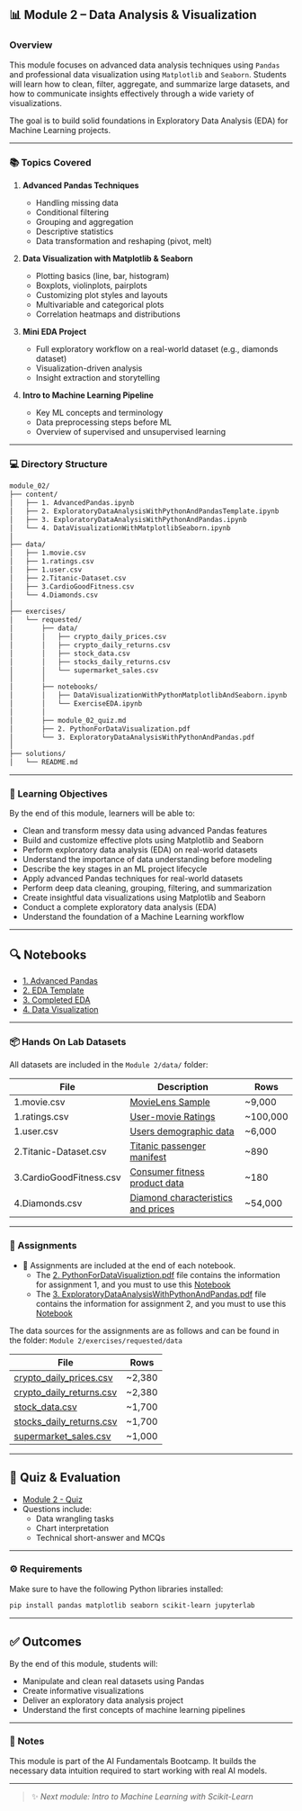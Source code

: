 ## 📊 Module 2 – Data Analysis & Visualization

### Overview

This module focuses on advanced data analysis techniques using `Pandas` and professional data visualization using `Matplotlib` and `Seaborn`. Students will learn how to clean, filter, aggregate, and summarize large datasets, and how to communicate insights effectively through a wide variety of visualizations.

The goal is to build solid foundations in Exploratory Data Analysis (EDA) for Machine Learning projects.

---

### 📚 Topics Covered

1. **Advanced Pandas Techniques**
   - Handling missing data
   - Conditional filtering
   - Grouping and aggregation
   - Descriptive statistics
   - Data transformation and reshaping (pivot, melt)

2. **Data Visualization with Matplotlib & Seaborn**
   - Plotting basics (line, bar, histogram)
   - Boxplots, violinplots, pairplots
   - Customizing plot styles and layouts
   - Multivariable and categorical plots
   - Correlation heatmaps and distributions

3. **Mini EDA Project**
   - Full exploratory workflow on a real-world dataset (e.g., diamonds dataset)
   - Visualization-driven analysis
   - Insight extraction and storytelling

4. **Intro to Machine Learning Pipeline**
   - Key ML concepts and terminology
   - Data preprocessing steps before ML
   - Overview of supervised and unsupervised learning

---

### 💻 Directory Structure

```markdown
module_02/
├── content/
│   ├── 1. AdvancedPandas.ipynb
│   ├── 2. ExploratoryDataAnalysisWithPythonAndPandasTemplate.ipynb
│   ├── 3. ExploratoryDataAnalysisWithPythonAndPandas.ipynb
│   └── 4. DataVisualizationWithMatplotlibSeaborn.ipynb
│
├── data/
│   ├── 1.movie.csv
│   ├── 1.ratings.csv
│   ├── 1.user.csv
│   ├── 2.Titanic-Dataset.csv
│   ├── 3.CardioGoodFitness.csv
│   └── 4.Diamonds.csv
│
├── exercises/
│   └── requested/
│       ├── data/
│       │   ├── crypto_daily_prices.csv
│       │   ├── crypto_daily_returns.csv
│       │   ├── stock_data.csv
│       │   ├── stocks_daily_returns.csv
│       │   └── supermarket_sales.csv
│       │
│       ├── notebooks/
│       │   ├── DataVisualizationWithPythonMatplotlibAndSeaborn.ipynb
│       │   └── ExerciseEDA.ipynb
│       │
│       ├── module_02_quiz.md
│       ├── 2. PythonForDataVisualization.pdf
│       └── 3. ExploratoryDataAnalysisWithPythonAndPandas.pdf
│
├── solutions/
│   └── README.md
```

---

### 📝 Learning Objectives

By the end of this module, learners will be able to:

- Clean and transform messy data using advanced Pandas features
- Build and customize effective plots using Matplotlib and Seaborn
- Perform exploratory data analysis (EDA) on real-world datasets
- Understand the importance of data understanding before modeling
- Describe the key stages in an ML project lifecycle
- Apply advanced Pandas techniques for real-world datasets
- Perform deep data cleaning, grouping, filtering, and summarization
- Create insightful data visualizations using Matplotlib and Seaborn
- Conduct a complete exploratory data analysis (EDA)
- Understand the foundation of a Machine Learning workflow

---

## 🔍 Notebooks

- [1. Advanced Pandas](https://github.com/arojaspa76/AI-Fundamentals/blob/main/Module%202/content/1.%20AdvancedPandas.ipynb)
- [2. EDA Template](https://github.com/arojaspa76/AI-Fundamentals/blob/main/Module%202/content/2.%20ExploratoryDataAnalysisWithPythonAndPandasTemplate.ipynb)
- [3. Completed EDA](https://github.com/arojaspa76/AI-Fundamentals/blob/main/Module%202/content/3.%20ExploratoryDataAnalysisWithPythonAndPandas.ipynb)
- [4. Data Visualization](https://github.com/arojaspa76/AI-Fundamentals/blob/main/Module%202/content/4.%20DataVisualizationWithMatplotlibSeaborn.ipynb)

---

### 📦 Hands On Lab Datasets

All datasets are included in the `Module 2/data/` folder:

| File                   | Description                         | Rows     |
|------------------------|-------------------------------------|----------|
| 1.movie.csv            | [MovieLens Sample](https://github.com/arojaspa76/AI-Fundamentals/blob/main/Module%202/data/1.movie.csv)                      | ~9,000   |
| 1.ratings.csv          | [User-movie Ratings](https://github.com/arojaspa76/AI-Fundamentals/blob/main/Module%202/data/1.ratings.csv)                  | ~100,000 |
| 1.user.csv             | [Users demographic data](https://github.com/arojaspa76/AI-Fundamentals/blob/main/Module%202/data/1.user.csv)               | ~6,000   |
| 2.Titanic-Dataset.csv  | [Titanic passenger manifest](https://github.com/arojaspa76/AI-Fundamentals/blob/main/Module%202/data/2.Titanic-Dataset.csv)          | ~890     |
| 3.CardioGoodFitness.csv| [Consumer fitness product data](https://github.com/arojaspa76/AI-Fundamentals/blob/main/Module%202/data/3.CardioGoodFitness.csv)       | ~180     |
| 4.Diamonds.csv         | [Diamond characteristics and prices](https://github.com/arojaspa76/AI-Fundamentals/blob/main/Module%202/data/4.Diamonds.csv)  | ~54,000  |

---

### 🧠 Assignments

- 🧩 Assignments are included at the end of each notebook. 
  - The [2. PythonForDataVisualiztion.pdf](https://github.com/arojaspa76/AI-Fundamentals/blob/main/Module%202/exercises/requested/2.%20PythonForDataVisualization.pdf) file contains the information for assignment 1, and you must to use this [Notebook](https://github.com/arojaspa76/AI-Fundamentals/blob/main/Module%202/exercises/requested/notebooks/DataVisualizationWithPythonMatplotlibAndSeaborn.ipynb)
  - The [3. ExploratoryDataAnalysisWithPythonAndPandas.pdf](https://github.com/arojaspa76/AI-Fundamentals/blob/main/Module%202/exercises/requested/3.%20ExploratoryDataAnalysisWithPythonAndPandas.pdf) file contains the information for assignment 2, and you must to use this [Notebook](https://github.com/arojaspa76/AI-Fundamentals/blob/main/Module%202/exercises/requested/notebooks/DataVisualizationWithPythonMatplotlibAndSeaborn.ipynb)

The data sources for the assignments are as follows and can be found in the folder: `Module 2/exercises/requested/data`

| File                   | Rows     |
|------------------------|----------|
| [crypto_daily_prices.csv](https://github.com/arojaspa76/AI-Fundamentals/blob/main/Module%202/exercises/requested/data/crypto_daily_prices.csv)                      | ~2,380   |
| [crypto_daily_returns.csv](https://github.com/arojaspa76/AI-Fundamentals/blob/main/Module%202/exercises/requested/data/crypto_daily_returns.csv)                  | ~2,380 |
| [stock_data.csv](https://github.com/arojaspa76/AI-Fundamentals/blob/main/Module%202/exercises/requested/data/stock_data.csv)               | ~1,700   |
| [stocks_daily_returns.csv](https://github.com/arojaspa76/AI-Fundamentals/blob/main/Module%202/exercises/requested/data/stocks_daily_returns.csv)          | ~1,700     |
| [supermarket_sales.csv](https://github.com/arojaspa76/AI-Fundamentals/blob/main/Module%202/exercises/requested/data/supermarket_sales.csv)       | ~1,000     |

---

## 🧪 Quiz & Evaluation

- [Module 2 - Quiz](https://github.com/arojaspa76/AI-Fundamentals/blob/main/Module%202/exercises/requested/module_02_quiz.md)
- Questions include:
  - Data wrangling tasks
  - Chart interpretation
  - Technical short-answer and MCQs

---

### ⚙️ Requirements

Make sure to have the following Python libraries installed:

```bash
pip install pandas matplotlib seaborn scikit-learn jupyterlab
```


---

## ✅ Outcomes

By the end of this module, students will:
- Manipulate and clean real datasets using Pandas
- Create informative visualizations
- Deliver an exploratory data analysis project
- Understand the first concepts of machine learning pipelines

---

### 📘 Notes
This module is part of the AI Fundamentals Bootcamp. It builds the necessary data intuition required to start working with real AI models.

---

> ✨ *Next module: Intro to Machine Learning with Scikit-Learn*